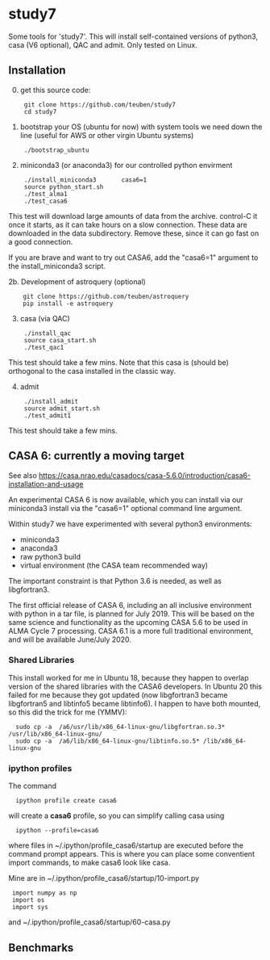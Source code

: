 # study7

Some tools for 'study7'. This will install self-contained versions of python3, casa (V6 optional),
QAC and admit. Only tested on Linux. 

## Installation

0. get this source code:

        git clone https://github.com/teuben/study7
        cd study7
         
1. bootstrap your OS (ubuntu for now) with system tools we need down the line (useful for AWS or other virgin Ubuntu systems)

        ./bootstrap_ubuntu

2. miniconda3 (or anaconda3) for our controlled python envirment

        ./install_miniconda3       casa6=1
        source python_start.sh
        ./test_alma1
        ./test_casa6

This test will download large amounts of data from the archive. control-C it once it starts, as it can take
hours on a slow connection. These data are downloaded in the data subdirectory. Remove these, since it can
go fast on a good connection.

If you are brave and want to try out CASA6, add the "casa6=1" argument to the install_miniconda3 script.


2b. Development of astroquery (optional)

        git clone https://github.com/teuben/astroquery
        pip install -e astroquery

3. casa (via QAC)

        ./install_qac
        source casa_start.sh
        ./test_qac1

This test should take a few mins.  Note that this casa is (should be) orthogonal to the casa installed in the classic way.

4. admit

        ./install_admit
        source admit_start.sh
        ./test_admit1

This test should take a few mins.

## CASA 6: currently a moving target

See also https://casa.nrao.edu/casadocs/casa-5.6.0/introduction/casa6-installation-and-usage


An experimental CASA 6 is now available, which you can install via our
miniconda3 install via the "casa6=1" optional command line argument.

Within study7 we have experimented with several python3 environments:

* miniconda3
* anaconda3
* raw python3 build
* virtual environment (the CASA team recommended way)

The important constraint is that Python 3.6 is needed, as well
as libgfortran3.

The first official release of CASA 6, including an all inclusive
environment with python in a tar file, is planned for July 2019. This
will be based on the same science and functionality as the upcoming
CASA 5.6 to be used in ALMA Cycle 7 processing.  CASA 6.1 is a more
full traditional environment, and will be available June/July 2020.

### Shared Libraries

This install worked for me in Ubuntu 18, because they happen to overlap version
of the shared libraries with the CASA6 developers.   In Ubuntu 20 this failed for
me because they got updated (now libgfortran3 became libgfortran5 and libtinfo5 became
libtinfo6). I happen to have both mounted, so this did the trick for me (YMMV):

      sudo cp -a  /a6/usr/lib/x86_64-linux-gnu/libgfortran.so.3* /usr/lib/x86_64-linux-gnu/
      sudo cp -a  /a6/lib/x86_64-linux-gnu/libtinfo.so.5* /lib/x86_64-linux-gnu

### ipython profiles

The command

      ipython profile create casa6

will create a **casa6** profile, so you can simplify calling casa using

      ipython --profile=casa6

where files in ~/.ipython/profile_casa6/startup are executed before
the command prompt appears. This is where you can place some conventient
import commands, to make casa6 look like casa.

Mine are in ~/.ipython/profile_casa6/startup/10-import.py

     import numpy as np
     import os
     import sys

and ~/.ipython/profile_casa6/startup/60-casa.py



## Benchmarks




